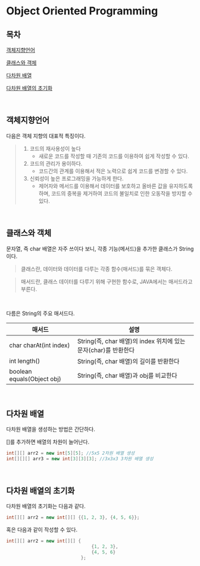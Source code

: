 # Object Oriented Programming

## 목차

[객체지향언어](#객체지향언어)

[클래스와 객체](#클래스와-객체)

[다차원 배열](#다차원-배열)

[다차원 배열의 초기화](#다차원-배열의-초기화)

<br>

## 객체지향언어

다음은 객체 지향의 대표적 특징이다.

> 1. 코드의 재사용성이 높다
>    - 새로운 코드를 작성할 때 기존의 코드를 이용하여 쉽게 작성할 수 있다.
> 2. 코드의 관리가 용이하다.
>    - 코드간의 관계를 이용해서 적은 노력으로 쉽게 코드를 변경할 수 있다.
> 3. 신뢰성이 높은 프로그래밍을 가능하게 한다.
>    - 제어자와 메서드를 이용해서 데이터를 보호하고 올바른 값을 유지하도록 하며, 코드의 중복을 제거하여 코드의 불일치로 인한 오동작을 방지할 수 있다.

<br>

## 클래스와 객체

문자열, 즉 char 배열은 자주 쓰이다 보니, 각종 기능(메서드)을 추가한 클래스가 String이다.

> 클래스란, 데이터와 데이터를 다루는 각종 함수(매서드)를 묶은 객체다.

> 매서드란, 클래스 데이터를 다루기 위해 구현한 함수로, JAVA에서는 매서드라고 부른다.

<br>

다름은 String의 주요 매서드다.

| 매서드                     | 설명                                                            |
| -------------------------- | --------------------------------------------------------------- |
| char charAt(int index)     | String(즉, char 배열)의 index 위치에 있는 문자(char)를 반환한다 |
| int length()               | String(즉, char 배열)의 길이를 반환한다                         |
| boolean equals(Object obj) | String(즉, char 배열)과 obj를 비교한다                          |

<br>

## 다차원 배열

다차원 배열을 생성하는 방법은 간단하다.

[]를 추가하면 배열의 차원이 늘어난다.

```java
int[][] arr2 = new int[5][5]; //5x5 2차원 배열 생성
int[][][] arr3 = new int[3][3][3]; //3x3x3 3차원 배열 생성
```

<br>

## 다차원 배열의 초기화

다차원 배열의 초기화는 다음과 같다.

```java
int[][] arr2 = new int[][] {{1, 2, 3}, {4, 5, 6}};
```

혹은 다음과 같이 작성할 수 있다.

```java
int[][] arr2 = new int[][] {
                                {1, 2, 3},
                                {4, 5, 6}
                            };
```
